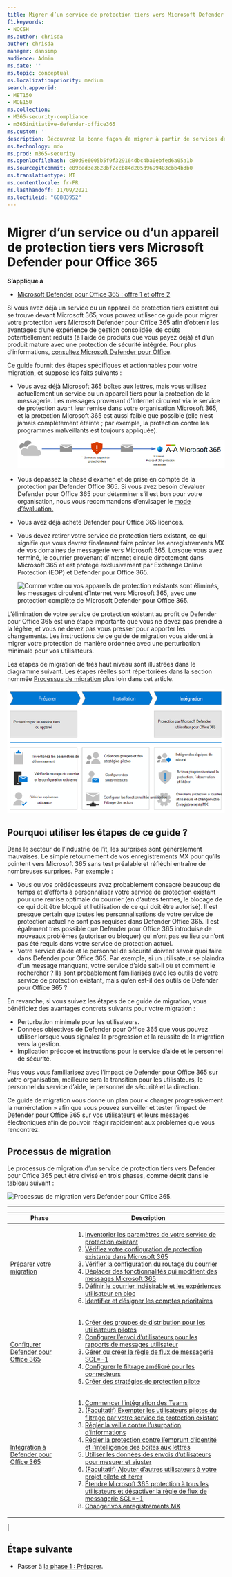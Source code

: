 ```yaml
---
title: Migrer d’un service de protection tiers vers Microsoft Defender pour Office 365
f1.keywords:
- NOCSH
ms.author: chrisda
author: chrisda
manager: dansimp
audience: Admin
ms.date: ''
ms.topic: conceptual
ms.localizationpriority: medium
search.appverid:
- MET150
- MOE150
ms.collection:
- M365-security-compliance
- m365initiative-defender-office365
ms.custom: ''
description: Découvrez la bonne façon de migrer à partir de services de protection tiers ou d’appareils tels que Google Postini, barracuda spam et pare-feu antivirus, ou Cisco IronPort vers Microsoft Defender pour Office 365 protection.
ms.technology: mdo
ms.prod: m365-security
ms.openlocfilehash: c80d9e6005b5f9f329164dbc4ba0ebfed6a05a1b
ms.sourcegitcommit: e09ced3e3628bf2ccb84d205d9699483cbb4b3b0
ms.translationtype: MT
ms.contentlocale: fr-FR
ms.lasthandoff: 11/09/2021
ms.locfileid: "60883952"
---
```

# <a name="migrate-from-a-third-party-protection-service-or-device-to-microsoft-defender-for-office-365"></a>Migrer d’un service ou d’un appareil de protection tiers vers Microsoft Defender pour Office 365

**S’applique à**
- [Microsoft Defender pour Office 365 : offre 1 et offre 2](defender-for-office-365.md)

Si vous avez déjà un service ou un appareil de protection tiers existant qui se trouve devant Microsoft 365, vous pouvez utiliser ce guide pour migrer votre protection vers Microsoft Defender pour Office 365 afin d’obtenir les avantages d’une expérience de gestion consolidée, de coûts potentiellement réduits (à l’aide de produits que vous payez déjà) et d’un produit mature avec une protection de sécurité intégrée. Pour plus d’informations, [consultez Microsoft Defender pour Office](https://www.microsoft.com/security/business/threat-protection/office-365-defender).

Ce guide fournit des étapes spécifiques et actionnables pour votre migration, et suppose les faits suivants :

- Vous avez déjà Microsoft 365 boîtes aux lettres, mais vous utilisez actuellement un service ou un appareil tiers pour la protection de la messagerie. Les messages provenant d’Internet circulent via le service de protection avant leur remise dans votre organisation Microsoft 365, et la protection Microsoft 365 est aussi faible que possible (elle n’est jamais complètement éteinte ; par exemple, la protection contre les programmes malveillants est toujours appliquée).

  ![Le courrier circule à partir d’Internet via le service ou l’appareil de protection tiers avant d’être Microsoft 365.](../../media/mdo-migration-before.png)

- Vous dépassez la phase d’examen et de prise en compte de la protection par Defender Office 365. Si vous avez besoin d’évaluer Defender pour Office 365 pour déterminer s’il est bon pour votre organisation, nous vous recommandons d’envisager le [mode d’évaluation.](office-365-evaluation.md)

- Vous avez déjà acheté Defender pour Office 365 licences.

- Vous devez retirer votre service de protection tiers existant, ce qui signifie que vous devrez finalement faire pointer les enregistrements MX de vos domaines de messagerie vers Microsoft 365. Lorsque vous avez terminé, le courrier provenant d’Internet circule directement dans Microsoft 365 et est protégé exclusivement par Exchange Online Protection (EOP) et Defender pour Office 365.

  ![Comme votre ou vos appareils de protection existants sont éliminés, les messages circulent d’Internet vers Microsoft 365, avec une protection complète de Microsoft Defender pour Office 365.](../../media/mdo-migration-after.png)

L’élimination de votre service de protection existant au profit de Defender pour Office 365 est une étape importante que vous ne devez pas prendre à la légère, et vous ne devez pas vous presser pour apporter les changements. Les instructions de ce guide de migration vous aideront à migrer votre protection de manière ordonnée avec une perturbation minimale pour vos utilisateurs.

Les étapes de migration de très haut niveau sont illustrées dans le diagramme suivant. Les étapes réelles sont répertoriées dans la section nommée [Processus de migration](#the-migration-process) plus loin dans cet article.

![Migrez d’une solution ou d’un appareil de protection tiers vers Defender Office 365.](../../media/mdo-migration-overview.png)

## <a name="why-use-the-steps-in-this-guide"></a>Pourquoi utiliser les étapes de ce guide ?

Dans le secteur de l’industrie de l’it, les surprises sont généralement mauvaises. Le simple retournement de vos enregistrements MX pour qu’ils pointent vers Microsoft 365 sans test préalable et réfléchi entraîne de nombreuses surprises. Par exemple :

- Vous ou vos prédécesseurs avez probablement consacré beaucoup de temps et d’efforts à personnaliser votre service de protection existant pour une remise optimale du courrier (en d’autres termes, le blocage de ce qui doit être bloqué et l’utilisation de ce qui doit être autorisé). Il est presque certain que toutes les personnalisations de votre service de protection actuel ne sont pas requises dans Defender Office 365. Il est également très possible que Defender pour Office 365 introduise de nouveaux problèmes (autoriser ou bloquer) qui n’ont pas eu lieu ou n’ont pas été requis dans votre service de protection actuel.
- Votre service d’aide et le personnel de sécurité doivent savoir quoi faire dans Defender pour Office 365. Par exemple, si un utilisateur se plaindra d’un message manquant, votre service d’aide sait-il où et comment le rechercher ? Ils sont probablement familiarisés avec les outils de votre service de protection existant, mais qu’en est-il des outils de Defender pour Office 365 ?

En revanche, si vous suivez les étapes de ce guide de migration, vous bénéficiez des avantages concrets suivants pour votre migration :

- Perturbation minimale pour les utilisateurs.
- Données objectives de Defender pour Office 365 que vous pouvez utiliser lorsque vous signalez la progression et la réussite de la migration vers la gestion.
- Implication précoce et instructions pour le service d’aide et le personnel de sécurité.

Plus vous vous familiarisez avec l’impact de Defender pour Office 365 sur votre organisation, meilleure sera la transition pour les utilisateurs, le personnel du service d’aide, le personnel de sécurité et la direction.

Ce guide de migration vous donne un plan pour « changer progressivement la numérotation » afin que vous pouvez surveiller et tester l’impact de Defender pour Office 365 sur vos utilisateurs et leurs messages électroniques afin de pouvoir réagir rapidement aux problèmes que vous rencontrez.

## <a name="the-migration-process"></a>Processus de migration

Le processus de migration d’un service de protection tiers vers Defender pour Office 365 peut être divisé en trois phases, comme décrit dans le tableau suivant :

![Processus de migration vers Defender pour Office 365.](../../media/phase-diagrams/migration-phases.png)

<p>

****

|Phase|Description|
|---|---|
|[Préparer votre migration](migrate-to-defender-for-office-365-prepare.md)|<ol><li>[Inventorier les paramètres de votre service de protection existant](migrate-to-defender-for-office-365-prepare.md#inventory-the-settings-at-your-existing-protection-service)</li><li>[Vérifiez votre configuration de protection existante dans Microsoft 365](migrate-to-defender-for-office-365-prepare.md#check-your-existing-protection-configuration-in-microsoft-365)</li><li>[Vérifier la configuration du routage du courrier](migrate-to-defender-for-office-365-prepare.md#check-your-mail-routing-configuration)</li><li>[Déplacer des fonctionnalités qui modifient des messages Microsoft 365](migrate-to-defender-for-office-365-prepare.md#move-features-that-modify-messages-into-microsoft-365)</li><li>[Définir le courrier indésirable et les expériences utilisateur en bloc](migrate-to-defender-for-office-365-prepare.md#define-spam-and-bulk-user-experiences)</li><li>[Identifier et désigner les comptes prioritaires](migrate-to-defender-for-office-365-prepare.md#identify-and-designate-priority-accounts)</li></ol>|
|[Configurer Defender pour Office 365](migrate-to-defender-for-office-365-setup.md)|<ol><li>[Créer des groupes de distribution pour les utilisateurs pilotes](migrate-to-defender-for-office-365-setup.md#step-1-create-distribution-groups-for-pilot-users)</li><li>[Configurer l’envoi d’utilisateurs pour les rapports de messages utilisateur](migrate-to-defender-for-office-365-setup.md#step-2-configure-user-submission-for-user-message-reporting)</li><li>[Gérer ou créer la règle de flux de messagerie SCL=-1](migrate-to-defender-for-office-365-setup.md#step-3-maintain-or-create-the-scl-1-mail-flow-rule)</li><li>[Configurer le filtrage amélioré pour les connecteurs](migrate-to-defender-for-office-365-setup.md#step-4-configure-enhanced-filtering-for-connectors)</li><li>[Créer des stratégies de protection pilote](migrate-to-defender-for-office-365-setup.md#step-5-create-pilot-protection-policies)</li></ol>|
|[Intégration à Defender pour Office 365](migrate-to-defender-for-office-365-onboard.md)|<ol><li>[Commencer l’intégration des Teams](migrate-to-defender-for-office-365-onboard.md#step-1-begin-onboarding-security-teams)</li><li>[(Facultatif) Exempter les utilisateurs pilotes du filtrage par votre service de protection existant](migrate-to-defender-for-office-365-onboard.md#step-2-optional-exempt-pilot-users-from-filtering-by-your-existing-protection-service)</li><li>[Régler la veille contre l’usurpation d’informations](migrate-to-defender-for-office-365-onboard.md#step-3-tune-spoof-intelligence)</li><li>[Régler la protection contre l’emprunt d’identité et l’intelligence des boîtes aux lettres](migrate-to-defender-for-office-365-onboard.md#step-4-tune-impersonation-protection-and-mailbox-intelligence)</li><li>[Utiliser les données des envois d’utilisateurs pour mesurer et ajuster](migrate-to-defender-for-office-365-onboard.md#step-5-use-data-from-user-submissions-to-measure-and-adjust)</li><li>[(Facultatif) Ajouter d’autres utilisateurs à votre projet pilote et itérer](migrate-to-defender-for-office-365-onboard.md#step-6-optional-add-more-users-to-your-pilot-and-iterate)</li><li>[Étendre Microsoft 365 protection à tous les utilisateurs et désactiver la règle de flux de messagerie SCL=-1](migrate-to-defender-for-office-365-onboard.md#step-7-extend-microsoft-365-protection-to-all-users-and-turn-off-the-scl-1-mail-flow-rule)</li><li>[Changer vos enregistrements MX](migrate-to-defender-for-office-365-onboard.md#step-8-switch-your-mx-records)</li></ol>|
|

## <a name="next-step"></a>Étape suivante

- Passer à [la phase 1 : Préparer](migrate-to-defender-for-office-365-prepare.md).
